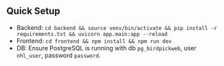 ## Quick Setup
- Backend: `cd backend && source venv/bin/activate && pip install -r requirements.txt && uvicorn app.main:app --reload`
- Frontend: `cd frontend && npm install && npm run dev`
- DB: Ensure PostgreSQL is running with db `pg_birdpickweb`, user `nhl_user`, password `password`.